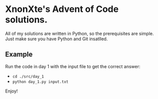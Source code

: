 # XnonXte's Advent of Code solutions.

All of my solutions are written in Python, so the prerequisites are simple. Just make sure you have Python and Git insatlled.

## Example

Run the code in day 1 with the input file to get the correct answer:
- `cd ./src/day_1`
- `python day_1.py input.txt`

Enjoy!
